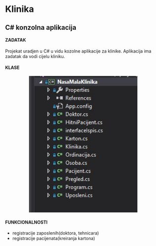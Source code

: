# Klinika
## C# konzolna aplikacija
#### ZADATAK
Projekat uradjen u C# u vidu kozolne aplikacije za klinike.
Aplikacija ima zadatak da vodi cijelu kliniku.

#### KLASE
<p align="center">
  <img src="/screenshots/klase.jpg" width="350"/>
</p>

#### FUNKCIONALNOSTI
- registracije zaposlenih(doktora, tehnicara)
- registracije pacijenata(kreiranja kartona)

